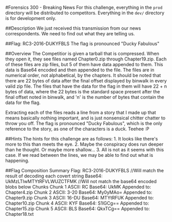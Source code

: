 #Forensics 300 - Breaking News
For this challenge, everything in the ```prod``` directory will be distributed to competitors.  Everything in the ```dev/``` directory is for development only.

##Description
We just received this transmission from our news correspondents.  We need to find out what they are telling us.

##Flag: RC3-2016-DUKYFBLS
The flag is pronounced "Ducky Fabulous"

##Overview
The Competitior is given a tarball that is compressed.  When they open it, they see files named Chapter0.zip through Chapter19.zip.  Each of these files are zip files, but 5 of them have data appended to them.  This data is Base64 encoded and then appended to the file.  The files are in numerical order, not alphabetical, by the chapters.  It should be noted that there are 22 bytes of data after the final offset displayed by binwalk in every valid zip file.  The files that have the data for the flag in them will have 22 + n bytes of data, where the 22 bytes is the standard space present after the final offset noted in binwalk, and 'n' is the number of bytes that contain the data for the flag.

Extracting each of the files reads a line from a story that I made up that means basically nothing important, and is just nonsensical chitter chatter to throw you off.  The flag is pronounced "Ducky Fabulous", which is the only reference to the story, as one of the characters is a duck.  Teehee :P

##Hints
The hints for this challenge are as follows:
    1. It looks like there's more to this than meets the eye. 
    2. Maybe the conspiracy does run deeper than he thought.  Or maybe more shallow...
    3. All is not as it seems with this case.  If we read between the lines, we may be able to find out what is happening.


##Flag Composition Summary
Flag: RC3-2016-DUKYFBLS       //Will match the result of decoding each covert string
Base64: UkMzLTIwMTYtRFVLWUZCTFMK  //Will not match the base64 encoded blobs below
Chunks
    Chunk 1
        ASCII: RC
        Base64: UkMK
        Appended to: Chapter4.zip
    Chunk 2
        ASCII: 3-20
        Base64: My0yMAo=
        Appended to: Chapter9.zip
    Chunk 3
        ASCII: 16-DU
        Base64: MTYtRFUK
        Appended to: Chapter10.zip
    Chunk 4
        ASCII: KYF
        Base64: S1lGCg==
        Appended to: Chapter15.zip
    Chunk 5
        ASCII: BLS
        Base64: QkxTCg==
        Appended to: Chapter18.txt
